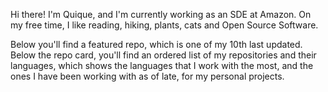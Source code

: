 Hi there! I'm Quique, and I'm currently working as an SDE at Amazon. On my free time, I like reading, hiking, plants, cats and Open Source Software.

Below you'll find a featured repo, which is one of my 10th last updated. Below the repo card, you'll find an ordered list of my repositories and their languages, which shows the languages that I work with the most, and the ones I have been working with as of late, for my personal projects.
